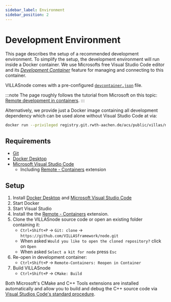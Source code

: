 ```yaml
---
sidebar_label: Environment
sidebar_position: 2
---
```


# Development Environment

This page describes the setup of a recommended development environment.
To simplify the setup, the development environment will run inside a Docker container.
We use Microsofts free Visual Studio Code editor and its [_Development Container_](https://code.visualstudio.com/docs/remote/containers) feature for managing and connecting to this container.

VILLASnode comes with a pre-configured [`devcontainer.json`](https://github.com/VILLASframework/node/blob/master/.devcontainer/devcontainer.json) file.

:::note
The page roughly follows the tutorial from Microsoft on this topic: [Remote development in containers](https://code.visualstudio.com/docs/remote/containers-tutorial).
:::

Alternatively, we provide just a Docker image containing all development dependency which can be used alone without Visual Studio Code at via:

```bash
docker run --privileged registry.git.rwth-aachen.de/acs/public/villas/node/dev:master
```

## Requirements

- [Git](https://git-scm.com/downloads/)
- [Docker Desktop](https://docs.docker.com/desktop/windows/install/)
- [Microsoft Visual Studio Code](https://code.visualstudio.com/)
    - Including [Remote - Containers](https://marketplace.visualstudio.com/items?itemName=ms-vscode-remote.remote-containers) extension

## Setup

1. Install [Docker Desktop](https://docs.docker.com/desktop/windows/install/) and [Microsoft Visual Studio Code](https://code.visualstudio.com/)
1. Start Docker
1. Start Visual Studio
1. Install the the [Remote - Containers](vscode:extension/ms-vscode-remote.remote-containers) extension.
1. Clone the VILLASnode source code or open an existing folder containing it:
    - `Ctrl+Shift+P` → `Git: clone` → `https://github.com/VILLASframework/node.git`
    - When asked `Would you like to open the cloned repository?` click on `Open`
    - When asked `Select a kit for node` press `Esc`
1. Re-open in development container:
    - `Ctrl+Shift+P` → `Remote-Containers: Reopen in Container`
1. Build VILLASnode
    - `Ctrl+Shift+P` → `CMake: Build`

Both Microsoft's CMake and C++ Tools extensions are installed automatically and allow you to build and debug the C++ source code via [Visual Studios Code's standard procedure](https://code.visualstudio.com/docs/cpp/cpp-debug).

